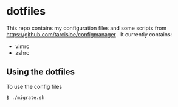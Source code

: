 # dotfiles

This repo contains my configuration files and some scripts from https://github.com/tarcisioe/configmanager .
It currently contains:
- vimrc
- zshrc

## Using the dotfiles
To use the config files
```
$ ./migrate.sh
```
